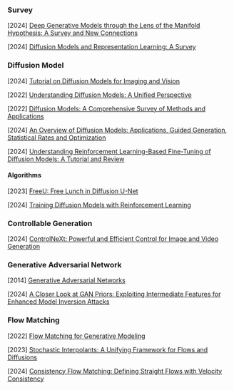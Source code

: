 ### Survey

[2024] [Deep Generative Models through the Lens of the Manifold Hypothesis: A Survey and New Connections](https://arxiv.org/abs/2404.02954)

[2024] [Diffusion Models and Representation Learning: A Survey](https://arxiv.org/abs/2407.00783)



### Diffusion Model

[2024] [Tutorial on Diffusion Models for Imaging and Vision](https://arxiv.org/abs/2403.18103)

[2022] [Understanding Diffusion Models: A Unified Perspective](https://arxiv.org/abs/2208.11970)

[2022] [Diffusion Models: A Comprehensive Survey of Methods and Applications](https://arxiv.org/abs/2209.00796)

[2024] [An Overview of Diffusion Models: Applications, Guided Generation, Statistical Rates and Optimization](https://arxiv.org/abs/2404.07771)

[2024] [Understanding Reinforcement Learning-Based Fine-Tuning of Diffusion Models: A Tutorial and Review](https://arxiv.org/abs/2407.13734)

#### Algorithms

[2023] [FreeU: Free Lunch in Diffusion U-Net](https://arxiv.org/abs/2309.11497)

[2024] [Training Diffusion Models with Reinforcement Learning](https://arxiv.org/abs/2305.13301)



### Controllable Generation

[2024] [ControlNeXt: Powerful and Efficient Control for Image and Video Generation](https://arxiv.org/abs/2408.06070)



### Generative Adversarial Network

[2014] [Generative Adversarial Networks](https://arxiv.org/abs/1406.2661)

[2024] [A Closer Look at GAN Priors: Exploiting Intermediate Features for Enhanced Model Inversion Attacks](https://arxiv.org/abs/2407.13863)



### Flow Matching

[2022] [Flow Matching for Generative Modeling](https://arxiv.org/abs/2210.02747)

[2023] [Stochastic Interpolants: A Unifying Framework for Flows and Diffusions](https://arxiv.org/abs/2303.08797)

[2024] [Consistency Flow Matching: Defining Straight Flows with Velocity Consistency](https://arxiv.org/abs/2407.02398)
